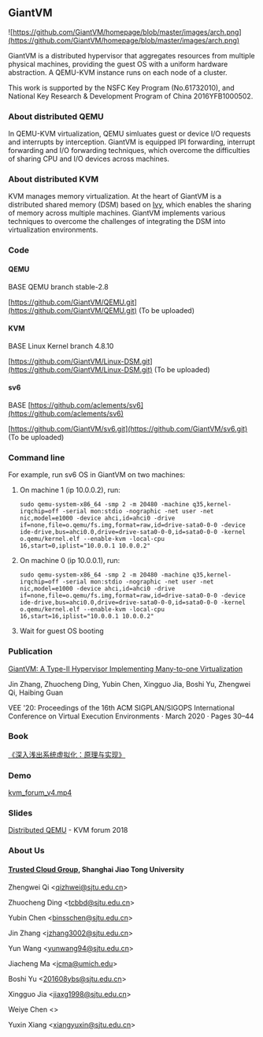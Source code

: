 
## GiantVM

![https://github.com/GiantVM/homepage/blob/master/images/arch.png](https://github.com/GiantVM/homepage/blob/master/images/arch.png)

GiantVM is a distributed hypervisor that aggregates resources from multiple physical machines, providing the guest OS with a uniform hardware abstraction. A QEMU-KVM instance runs on each node of a cluster.

This work is supported by the NSFC Key Program (No.61732010), and National Key Research & Development Program of China 2016YFB1000502.

### About distributed QEMU
In QEMU-KVM virtualization, QEMU simluates guest or device I/O requests and interrupts by interception. GiantVM is equipped IPI forwarding, interrupt forwarding and I/O forwarding techniques, which overcome the difficulties of sharing CPU and I/O devices across machines.

### About distributed KVM
KVM manages memory virtualization. At the heart of GiantVM is a distributed shared memory (DSM) based on [Ivy](https://dl.acm.org/citation.cfm?id=10610), which enables the sharing of memory across multiple machines. GiantVM implements various techniques to overcome the challenges of integrating the DSM into virtualization environments.

### Code

#### QEMU
BASE QEMU branch stable-2.8

[https://github.com/GiantVM/QEMU.git](https://github.com/GiantVM/QEMU.git) (To be uploaded)


#### KVM
BASE Linux Kernel branch 4.8.10

[https://github.com/GiantVM/Linux-DSM.git](https://github.com/GiantVM/Linux-DSM.git) (To be uploaded)

#### sv6
BASE [https://github.com/aclements/sv6](https://github.com/aclements/sv6)

[https://github.com/GiantVM/sv6.git](https://github.com/GiantVM/sv6.git) (To be uploaded)


### Command line

For example, run sv6 OS in GiantVM on two machines:

1. On machine 1 (ip 10.0.0.2), run:

    ```
    sudo qemu-system-x86_64 -smp 2 -m 20480 -machine q35,kernel-irqchip=off -serial mon:stdio -nographic -net user -net nic,model=e1000 -device ahci,id=ahci0 -drive if=none,file=o.qemu/fs.img,format=raw,id=drive-sata0-0-0 -device ide-drive,bus=ahci0.0,drive=drive-sata0-0-0,id=sata0-0-0 -kernel o.qemu/kernel.elf --enable-kvm -local-cpu 16,start=0,iplist="10.0.0.1 10.0.0.2"
    ```

2. On machine 0 (ip 10.0.0.1), run:

    ```
    sudo qemu-system-x86_64 -smp 2 -m 20480 -machine q35,kernel-irqchip=off -serial mon:stdio -nographic -net user -net nic,model=e1000 -device ahci,id=ahci0 -drive if=none,file=o.qemu/fs.img,format=raw,id=drive-sata0-0-0 -device ide-drive,bus=ahci0.0,drive=drive-sata0-0-0,id=sata0-0-0 -kernel o.qemu/kernel.elf --enable-kvm -local-cpu 16,start=16,iplist="10.0.0.1 10.0.0.2"
    ```

3. Wait for guest OS booting

### Publication

<a href ="https://doi.org/10.1145/3381052.3381324">GiantVM: A Type-II Hypervisor Implementing Many-to-one Virtualization</a>


Jin Zhang, Zhuocheng Ding, Yubin Chen, Xingguo Jia, Boshi Yu, Zhengwei Qi, Haibing Guan

VEE '20: Proceedings of the 16th ACM SIGPLAN/SIGOPS International Conference on Virtual Execution Environments
· March 2020 · Pages 30–44

### Book

[《深入浅出系统虚拟化：原理与实现》](https://github.com/GiantVM/Book)
                        

### Demo

[kvm_forum_v4.mp4](video/kvm_forum_v4.mp4)

### Slides
[Distributed QEMU](slides/giantvm-turing.pdf) - KVM forum 2018

### About Us
#### [Trusted Cloud Group](http://tcloud.sjtu.edu.cn/), Shanghai Jiao Tong University
Zhengwei Qi \<[qizhwei@sjtu.edu.cn](mailto:qizhwei@sjtu.edu.cn)\>

Zhuocheng Ding \<[tcbbd@sjtu.edu.cn](mailto:tcbbd@sjtu.edu.cn)\>

Yubin Chen \<[binsschen@sjtu.edu.cn](mailto:binsschen@sjtu.edu.cn)\>

Jin Zhang \<[jzhang3002@sjtu.edu.cn](mailto:jzhang3002@sjtu.edu.cn)\>

Yun Wang \<[yunwang94@sjtu.edu.cn](mailto:yunwang94@sjtu.edu.cn)\>

Jiacheng Ma \<[jcma@umich.edu](mailto:jcma@umich.edu)\>

Boshi Yu \<[201608ybs@sjtu.edu.cn](mailto:201608ybs@sjtu.edu.cn)>

Xingguo Jia \<[jiaxg1998@sjtu.edu.cn](mailto:jiaxg1998@sjtu.edu.cn)>

Weiye Chen \<[](mailto:)>

Yuxin Xiang \<[xiangyuxin@sjtu.edu.cn](mailto:xiangyuxin@sjtu.edu.cn)\>
